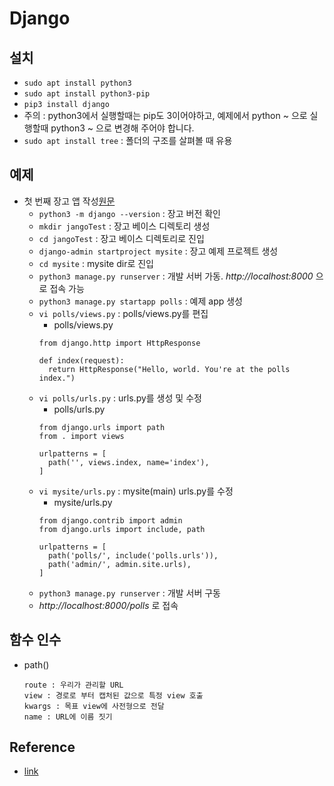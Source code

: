 # Django

## 설치
- `sudo apt install python3`
- `sudo apt install python3-pip`
- `pip3 install django`
- 주의 : python3에서 실행할때는 pip도 3이어야하고, 예제에서 python ~ 으로 실행할때 python3 ~ 으로 변경해 주어야 합니다.
- `sudo apt install tree` : 폴더의 구조를 살펴볼 때 유용

## 예제
- 첫 번째 장고 앱 작성[원문](https://docs.djangoproject.com/ko/2.1/intro/tutorial01/)
  - `python3 -m django --version` : 장고 버전 확인
  - `mkdir jangoTest` : 장고 베이스 디렉토리 생성
  - `cd jangoTest` : 장고 베이스 디렉토리로 진입
  - `django-admin startproject mysite` : 장고 예제 프로젝트 생성
  - `cd mysite` : mysite dir로 진입
  - `python3 manage.py runserver` : 개발 서버 가동. *http://localhost:8000* 으로 접속 가능
  - `python3 manage.py startapp polls` : 예제 app 생성
  - `vi polls/views.py` : polls/views.py를 편집
    - polls/views.py
    ```
    from django.http import HttpResponse

    def index(request):
      return HttpResponse("Hello, world. You're at the polls index.")
    ```
  - `vi polls/urls.py` : urls.py를 생성 및 수정
    - polls/urls.py
    ```
    from django.urls import path
    from . import views

    urlpatterns = [
      path('', views.index, name='index'),
    ]
    ```
  - `vi mysite/urls.py` : mysite(main) urls.py를 수정
    - mysite/urls.py
    ```
    from django.contrib import admin
    from django.urls import include, path

    urlpatterns = [
      path('polls/', include('polls.urls')),
      path('admin/', admin.site.urls),
    ]
    ```
  - `python3 manage.py runserver` : 개발 서버 구동
  - *http://localhost:8000/polls* 로 접속
  
## 함수 인수
- path()
  ```
  route : 우리가 관리할 URL
  view : 경로로 부터 캡처된 값으로 특정 view 호출
  kwargs : 목표 view에 사전형으로 전달
  name : URL에 이름 짓기
  ```



## Reference
- [link](https://docs.djangoproject.com/ko/2.1/intro/tutorial01/)
